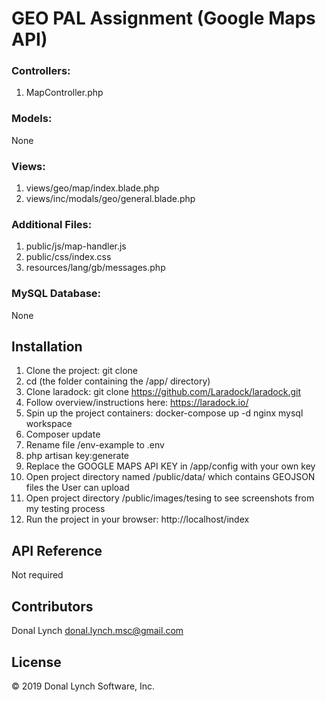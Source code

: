 # GEO PAL Assignment (Google Maps API)

### Controllers:

1. MapController.php

### Models:

None

### Views:

1. views/geo/map/index.blade.php
2. views/inc/modals/geo/general.blade.php

### Additional Files:

1. public/js/map-handler.js
2. public/css/index.css
3. resources/lang/gb/messages.php


### MySQL Database:

None

## Installation

1. Clone the project: git clone
2. cd <project-root-directory> (the folder containing the /app/ directory)
3. Clone laradock: git clone https://github.com/Laradock/laradock.git
4. Follow overview/instructions here: https://laradock.io/
5. Spin up the project containers: docker-compose up -d nginx mysql workspace
6. Composer update
7. Rename file <project-root>/env-example to .env
8. php artisan key:generate
9. Replace the GOOGLE MAPS API KEY in /app/config with your own key
10. Open project directory named /public/data/ which contains GEOJSON files the User can upload
11. Open project directory /public/images/tesing to see screenshots from my testing process
12. Run the project in your browser: http://localhost/index

## API Reference

Not required

## Contributors

Donal Lynch <donal.lynch.msc@gmail.com>

## License

© 2019 Donal Lynch Software, Inc.